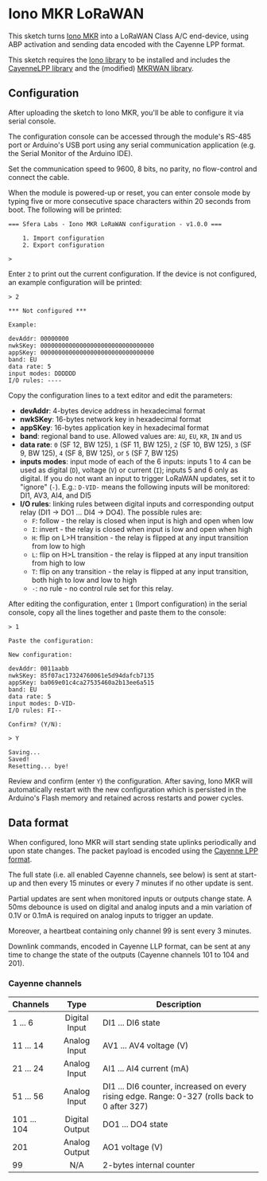 # Iono MKR LoRaWAN

This sketch turns [Iono MKR](https://www.sferalabs.cc/iono-mkr/) into a LoRaWAN Class A/C end-device, using ABP activation and sending data encoded with the Cayenne LPP format.

This sketch requires the [Iono library](https://github.com/sfera-labs/iono/tree/master/Iono) to be installed and includes the [CayenneLPP library](https://github.com/sabas1080/CayenneLPP) and the (modified) [MKRWAN library](https://github.com/arduino-libraries/MKRWAN).

## Configuration

After uploading the sketch to Iono MKR, you'll be able to configure it via serial console.

The configuration console can be accessed through the module's RS-485 port or Arduino's USB port using any serial communication application (e.g. the Serial Monitor of the Arduino IDE).

Set the communication speed to 9600, 8 bits, no parity, no flow-control and connect the cable.

When the module is powered-up or reset, you can enter console mode by typing five or more consecutive space characters within 20 seconds from boot. The following will be printed:

```
=== Sfera Labs - Iono MKR LoRaWAN configuration - v1.0.0 ===

    1. Import configuration
    2. Export configuration

> 
```

Enter `2` to print out the current configuration. If the device is not configured, an example configuration will be printed:

```
> 2

*** Not configured ***

Example:

devAddr: 00000000
nwkSKey: 00000000000000000000000000000000
appSKey: 00000000000000000000000000000000
band: EU
data rate: 5
input modes: DDDDDD
I/O rules: ----
```

Copy the configuration lines to a text editor and edit the parameters:

- **devAddr**: 4-bytes device address in hexadecimal format
- **nwkSKey**: 16-bytes network key in hexadecimal format
- **appSKey**: 16-bytes application key in hexadecimal format
- **band**: regional band to use. Allowed values are: `AU`, `EU`, `KR`, `IN` and `US`
- **data rate**: `0` (SF 12, BW 125), `1` (SF 11, BW 125), `2` (SF 10, BW 125), `3` (SF 9, BW 125), `4` (SF 8, BW 125), or `5` (SF 7, BW 125)
- **inputs modes**: input mode of each of the 6 inputs: inputs 1 to 4 can be used as digital (`D`), voltage (`V`) or current (`I`); inputs 5 and 6 only as digital. If you do not want an input to trigger LoRaWAN updates, set it to "ignore" (`-`). E.g.: `D-VID-` means the following inputs will be monitored: DI1, AV3, AI4, and DI5
- **I/O rules**: linking rules between digital inputs and corresponding output relay (DI1 -> DO1 ... DI4 -> DO4). The possible rules are:
    - `F`: follow - the relay is closed when input is high and open when low    
    - `I`: invert - the relay is closed when input is low and open when high    
    - `H`: flip on L>H transition - the relay is flipped at any input transition from low to high    
    - `L`: flip on H>L transition - the relay is flipped at any input transition from high to low    
    - `T`: flip on any transition - the relay is flipped at any input transition, both high to low and low to high    
    - `-`: no rule - no control rule set for this relay.
    
After editing the configuration, enter `1` (Import configuration) in the serial console, copy all the lines together and paste them to the console:

```
> 1

Paste the configuration:

New configuration:

devAddr: 0011aabb
nwkSKey: 85f07ac17324760061e5d94dafcb7135
appSKey: ba069e01c4ca27535460a2b13ee6a515
band: EU
data rate: 5
input modes: D-VID-
I/O rules: FI--

Confirm? (Y/N):

> Y

Saving...
Saved!
Resetting... bye!
```

Review and confirm (enter `Y`) the configuration.  After saving, Iono MKR will automatically restart with the new configuration which is persisted in the Arduino's Flash memory and retained across restarts and power cycles.

## Data format

When configured, Iono MKR will start sending state uplinks periodically and upon state changes. The packet payload is encoded using the [Cayenne LPP format](https://mydevices.com/cayenne/docs/lora/#lora-cayenne-low-power-payload).

The full state (i.e. all enabled Cayenne channels, see below) is sent at start-up and then every 15 minutes or every 7 minutes if no other update is sent.

Partial updates are sent when monitored inputs or outputs change state. A 50ms debounce is used on digital and analog inputs and a min variation of 0.1V or 0.1mA is required on analog inputs to trigger an update.

Moreover, a heartbeat containing only channel 99 is sent every 3 minutes.

Downlink commands, encoded in Cayenne LLP format, can be sent at any time to change the state of the outputs (Cayenne channels 101 to 104 and 201).

### Cayenne channels

|Channels|Type|Description|
|:------|:--:|-----------|
|1 ... 6|Digital Input|DI1 ... DI6 state|
|11 ... 14|Analog Input|AV1 ... AV4 voltage (V)|
|21 ... 24|Analog Input|AI1 ... AI4 current (mA)|
|51 ... 56|Analog Input|DI1 ... DI6 counter, increased on every rising edge. Range: 0-327 (rolls back to 0 after 327)|
|101 ... 104|Digital Output|DO1 ... DO4 state|
|201|Analog Output|AO1 voltage (V)|
|99|N/A|2-bytes internal counter|
